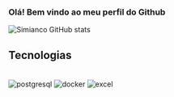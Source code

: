 
### Olá! Bem vindo ao meu perfil do Github

![Simianco GitHub stats](https://github-readme-stats.vercel.app/api?username=GSimianco&show_icons=true&theme=radical)

## Tecnologias 

<div style ="display:inline_block"><br/>
<img align="center" alt="postgresql" src="https://img.shields.io/badge/PostgreSQL-316192?style=for-the-badge&logo=postgresql&logoColor=white"/>
<img align="center" alt="docker" src="https://img.shields.io/badge/docker-%230db7ed.svg?style=for-the-badge&logo=docker&logoColor=white"/>
<img align="center" alt="excel" src="https://img.shields.io/badge/Microsoft_Excel-217346?style=for-the-badge&logo=microsoft-excel&logoColor=white"/>


</div><br/>
